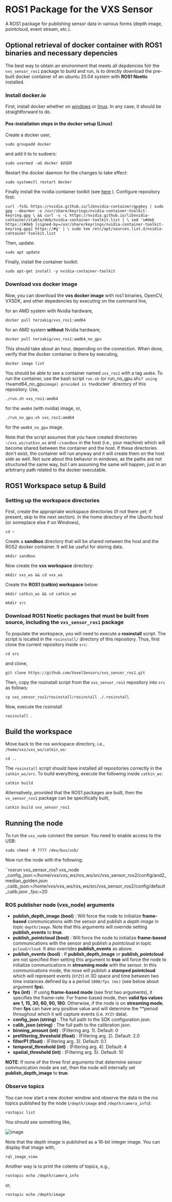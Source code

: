 # ROS1 Package for the VXS Sensor

A ROS1 package for publishing sensor data in various forms (depth image, pointcloud, event stream, etc.).

## Optional retrieval of docker container with ROS1 binaries and necessary depencies

The best way to obtain an environment that meets all depdencies folr the `vxs_sensor_ros1` package to build and run, is to directly download the pre-built docker container of an ubuntu 20.04 system with **ROS1 Noetic** installed.

### Install docker.io
First, install docker whether on [windows](https://docs.docker.com/desktop/setup/install/windows-install/) or [linux](https://docs.docker.com/engine/install/). In any case, it should be straightforward to do.

#### Pos-installation steps in the docker setup (Linux)
Create a docker user,

``sudo groupadd docker``

and add it to to sudoers:

``sudo usermod -aG docker $USER``

Restart the docker daemon for the changes to take effect:

``sudo systemctl restart docker``

Finally install the nvidia container toolkit (see [here](https://docs.nvidia.com/datacenter/cloud-native/container-toolkit/latest/install-guide.html) ). Configure repository first:

``curl -fsSL https://nvidia.github.io/libnvidia-container/gpgkey | sudo gpg --dearmor -o /usr/share/keyrings/nvidia-container-toolkit-keyring.gpg \
  && curl -s -L https://nvidia.github.io/libnvidia-container/stable/deb/nvidia-container-toolkit.list | \
    sed 's#deb https://#deb [signed-by=/usr/share/keyrings/nvidia-container-toolkit-keyring.gpg] https://#g' | \
    sudo tee /etc/apt/sources.list.d/nvidia-container-toolkit.list``

Then, update:

``sudo apt update``

Finally, install the container toolkit:

``sudo apt-get install -y nvidia-container-toolkit``

### Download vxs docker image
Now, you can download the **vxs docker image** with ros1 binaries, OpenCV, VXSDK, and other depedencies by executing on the command line,


for an AMD system with Nvidia hardware,

``docker pull terzakig/vxs_ros1:amd64``

for an AMD system **without** Nvidia hardware,

``docker pull terzakig/vxs_ros1:amd64_no_gpu``

This should take about an hour, depending on the connection. When done, verify that the docker container is there by executing,

``docker image list``

You should be able to see a container named `vxs_ros1` with a tag `amd64`. To run the container, use the bash script `run.sh` (or run_no_gpu.sh` if using the `amd64_no_gpu` image) provided in the `docker` directory of this repository. Use,

``./run.sh vxs_ros1:amd64``

for the `amd64` (with nvidia) image, or,

``./run_no_gpu.sh vxs_ros1:amd64``

for the `amd64_no_gpu` image.

Note that the script assumes that you have created directories `~/vxs_ws/catkin_ws`  and `~/sandbox` in the host (i.e., your machine) which will become shared between the container and the host. If these directories don't exist, the container will run anyway and it will create them on the host side as well. Not sure about this behavior in windows, as the paths are not structured the same way, but I am assuming the same will happen, just in an arbitrarry path related to the docker executable.

## ROS1 Workspace setup \& Build

### Setting up the workspace directories

First, create the appropriate workspace directories (if not there yet; if present, skip to the next section). In the home directory of the Ubuntu host (or someplace else if on Windows), 

``cd ~``

Create a **sandbox** directory that will be shared netween the host and the ROS2 docker container. It will be useful for storing data.

``mkdir sandbox``

Now create the **vxs  workspace** directory:

``mkdir vxs_ws && cd vxs_ws``

Create the **ROS1 (catkin) workspace** below:

``mkdir catkin_ws && cd catkin_ws``

``mkdir src``

### Download ROS1 Noetic packages that must be built from source, including the `vxs_sensor_ros1` package

To populate the workspace, you will need to execute a **rosinstall** script. The script is located in the `rosinstall/` directory of this repository. Thus, first clone the current repository inside `src`:

``cd src``

and clone,

``git clone https://github.com/VoxelSensors/vxs_sensor_ros1.git``

Then, copy the rosinstall script from the `vxs_sensor_ros1` repository into `src` as follows:

``cp vxs_sensor_ros1/rosinstall/rosinstall ./.rosinstall``

Now, execute the rosinstall 

``rosinstall .``

## Build the workspace

Move back to the ros workspace directory, i.e., `/home/vxs/vxs_ws/catkin_ws`:

``cd ..``

The `rosinstall` script should have installed all repositories correctly in the `catkin_ws/src`. To build everything, execute the following inside `catkin_ws`:

``catkin build``

Alternatively, provided that the ROS1 packages are built, then the `vx_sensor_ros1` package can be specifically built,

``catkin build vxs_sensor_ros1``

## Running the node

To run the `vxs_node` connect the sensor. You need to enable access to the USB:

``sudo chmod -R 7777 /dev/bus/usb/``

Now run the node with the following:

``rosrun vxs_sensor_ros1 vxs_node _config_json:=/home/vxs/vxs_ws/ros_ws/src/vxs_sensor_ros2/config/and2_median_golden.json _calib_json:=/home/vxs/vxs_ws/ros_ws/src/vxs_sensor_ros2/config/default_calib.json _fps:=20

### ROS publisher node (vxs_node) arguments

- **publish_depth_image (bool)** : Will force the node to initialize **frame-based** communications with the sensor and publish a *depth image* in topic `depth/image`. Note that this arguments will override setting **publish_events** to **true**.
- **publish_pointcloud (bool)**  : Will force the node to initialize **frame-based** communications with the sensor and publish a *pointcloud* in topic `pcloud/cloud`. It also overrides **publish_events** as above.
- **publish_events (bool)**      : If **publish_depth_image** or **publish_pointcloud** are not specified then setting this argument to **true** will force the node to initialize communications in **streaming mode** with the sensor. In this communications mode, the nose will publish a **stamped pointcloud** which will represent events (`XYZt`) in 3D space and time between two time instances defined by a a period `1000/fps (ms)` (see below about argument **fps**).      
- **fps (int)**                  : If using **frame-based mode** (see first two arguments), it specifies the frame-rate. For frame-based mode, then **valid fps values are 1, 15, 30, 60, 90, 180**. Otherwise, if the node is on **streaming mode**, then **fps** can have any positive value and will determine the **period throughout which it will capture events (i.e. `XYZt` data).
- **config_json (string)**       : The full path to the SDK configuration json.
- **calib_json (string)**        : The full path to the calibration json.
- **binning_amount (int)**              : (Filtering arg. 1). Default: 0
- **prefiltering_threshold (float)**    : (Filtering arg. 2). Default: 2.0
- **filterP1 (float)**                  : (Filtering arg. 3). Default: 0.1
- **temporal_threshold (int)**          : (Filtering arg. 4). Default: 4
- **spatial_threshold (int)**           : (Filtering arg. 5). Default: 10

**NOTE**: If none of the three first arguments that determine sensor communication mode are set, then the node will internally set **publish_depth_image** to **true**.


### Observe topics
You can now start a new docker window and observe the data in the ros topics published by the node (`/depth/image` and `/depth/camera_info`):

``rostopic list``

You should see something like,

![image](https://github.com/user-attachments/assets/1dd4a3a1-e3e3-4cdb-a967-a2315cd96a2e)

Note that the depth image is published as a 16-bit integer image. You can display that image with,

``rqt_image_view``

Another way is to print the cotents of topics, e.g.,

``rostopic echo /depth/camera_info``

or,

``rostopic echo /depth/image``

